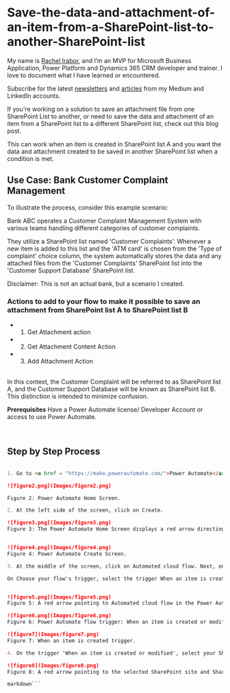 # Save-the-data-and-attachment-of-an-item-from-a-SharePoint-list-to-another-SharePoint-list
My name is <a href ="https://www.linkedin.com/in/rachelirabor/">Rachel Irabor</a>, and I’m an MVP for Microsoft Business Application, Power Platform and Dynamics 365 CRM developer and trainer. I love to document what I have learned or encountered. 


Subscribe for the latest <a href ="https://www.linkedin.com/newsletters/ms-business-applications-7056225625308553216/">newsletters</a> and <a href = https://rachelirabor8.medium.com>articles</a> from my Medium and LinkedIn accounts.



If you're working on a solution to save an attachment file from one SharePoint List to another, or need to save the data and attachment of an item from a SharePoint list to a different SharePoint list, check out this blog post.



This can work when an item is created in SharePoint list A and you want the data and attachment created to be saved in another SharePoint list when a condition is met. 



<h2> <b>Use Case: Bank Customer Complaint Management</b></h2>
To illustrate the process, consider this example scenario:

Bank ABC operates a Customer Complaint Management System with various teams handling different categories of customer complaints.

They utilize a SharePoint list named 'Customer Complaints'. Whenever a new item is added to this list and the 'ATM card' is chosen from the 'Type of complaint' choice column, the system automatically stores the data and any attached files from the 'Customer Complaints' SharePoint list into the 'Customer Support Database' SharePoint list.



Disclaimer: This is not an actual bank, but a scenario I created.
<br>


<h3> <b>Actions to add to your flow to make it possible to save an attachment from SharePoint list A to SharePoint list B</b></h3>

- 1. Get Attachment action

- 2. Get Attachment Content Action

- 3. Add Attachment Action

<br>
In this context, the Customer Complaint will be referred to as SharePoint list A, and the Customer Support Database will be known as SharePoint list B. This distinction is intended to minimize confusion. 


<b>Prerequisites</b>
Have a Power Automate license/ Developer Account or access to use Power Automate.

<br>

<h2><strong>Step by Step Process </strong></h2>

```markdown

1. Go to <a href = "https://make.powerautomate.com/">Power Automate</a>

![figure2.png](Images/figure2.png)

Figure 2: Power Automate Home Screen.

2. At the left side of the screen, click on Create.

![figure3.png](Images/figure3.png)
Figure 3: The Power Automate Home Screen displays a red arrow directing attention to 'Create' on the left side of the screen.


![figure4.png](Images/figure4.png)
Figure 4: Power Automate Create Screen.

3. At the middle of the screen, click on Automated cloud flow. Next, on Flow name add the name of the flow, here I will be using Populate Database Complaint Management.

On Choose your flow's trigger, select the trigger When an item is created. Click on Create.


![figure5.png](Images/figure5.png)
Figure 5: A red arrow pointing to Automated cloud flow in the Power Automate Create screen.

![figure6.png](Images/figure6.png)
Figure 6: Power Automate flow trigger: When an item is created or modified. The arrow points to where to write the flow's name, the trigger to choose, and where to click Create.

![figure7](Images/figure7.png)
Figure 7: When an item is created trigger.

4. On the trigger 'When an item is created or modified', select your SharePoint site and SharePoint list. Click on the drop-down icon next to Site Address to choose your SharePoint site, and then click on the drop-down icon next to List Name to select your SharePoint list.

![figure8](Images/figure8.png)
Figure 8: A red arrow pointing to the selected SharePoint site and SharePoint list in the trigger when an item is created.

markdown```